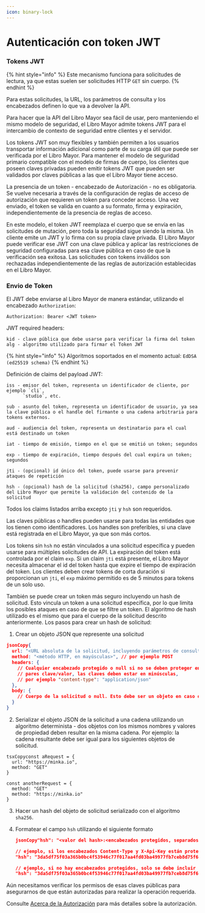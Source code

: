 ```yaml
---
icon: binary-lock
---
```


# Autenticación con token JWT

### Tokens JWT

{% hint style="info" %}
Este mecanismo funciona para solicitudes de lectura, ya que estas suelen ser solicitudes HTTP `GET` sin cuerpo.&#x20;
{% endhint %}

Para estas solicitudes, la URL, los parámetros de consulta y los encabezados definen lo que va a devolver la API.&#x20;

Para hacer que la API del Libro Mayor sea fácil de usar, pero manteniendo el mismo modelo de seguridad, el Libro Mayor admite tokens JWT para el intercambio de contexto de seguridad entre clientes y el servidor.&#x20;

Los tokens JWT son muy flexibles y también permiten a los usuarios transportar información adicional como parte de su carga útil que puede ser verificada por el Libro Mayor. Para mantener el modelo de seguridad primario compatible con el modelo de firmas de cuerpo, los clientes que poseen claves privadas pueden emitir tokens JWT que pueden ser validados por claves públicas a las que el Libro Mayor tiene acceso.

La presencia de un token - encabezado de Autorización - no es obligatoria. Se vuelve necesaria a través de la configuración de reglas de acceso de autorización que requieren un token para conceder acceso. Una vez enviado, el token se valida en cuanto a su formato, firma y expiración, independientemente de la presencia de reglas de acceso.

En este modelo, el token JWT reemplaza el cuerpo que se envía en las solicitudes de mutación, pero toda la seguridad sigue siendo la misma. Un cliente emite un JWT y lo firma con su propia clave privada. El Libro Mayor puede verificar ese JWT con una clave pública y aplicar las restricciones de seguridad configuradas para esa clave pública en caso de que la verificación sea exitosa. Las solicitudes con tokens inválidos son rechazadas independientemente de las reglas de autorización establecidas en el Libro Mayor.

### Envio de Token

El JWT debe enviarse al Libro Mayor de manera estándar, utilizando el encabezado `Authorization`:

```
Authorization: Bearer <JWT token>
```

JWT required headers:

```
kid - clave pública que debe usarse para verificar la firma del token
alg - algoritmo utilizado para firmar el Token JWT
```

{% hint style="info" %}
Algoritmos soportados en el momento actual: `EdDSA (ed25519 schema)`
{% endhint %}

Definición de claims del payload JWT:

```
iss - emisor del token, representa un identificador de cliente, por ejemplo `cli`,
      `studio`, etc.

sub - asunto del token, representa un identificador de usuario, ya sea la clave pública o el handle del firmante o una cadena arbitraria para tokens externos.

aud - audiencia del token, representa un destinatario para el cual está destinado un token

iat - tiempo de emisión, tiempo en el que se emitió un token; segundos

exp - tiempo de expiración, tiempo después del cual expira un token; segundos

jti - (opcional) id único del token, puede usarse para prevenir ataques de repetición

hsh - (opcional) hash de la solicitud (sha256), campo personalizado del Libro Mayor que permite la validación del contenido de la solicitud
```

Todos los claims listados arriba excepto `jti` y `hsh` son requeridos.

&#x20;Las claves públicas o handles pueden usarse para todas las entidades que los tienen como identificadores. Los handles son preferibles, si una clave está registrada en el Libro Mayor, ya que son más cortos.

Los tokens sin `hsh` no están vinculados a una solicitud específica y pueden usarse para múltiples solicitudes de API. La expiración del token está controlada por el claim `exp`. Si un claim `jti` está presente, el Libro Mayor necesita almacenar el id del token hasta que expire el tiempo de expiración del token. Los clientes deben crear tokens de corta duración si proporcionan un `jti`, el `exp` máximo permitido es de 5 minutos para tokens de un solo uso.

También se puede crear un token más seguro incluyendo un hash de solicitud. Esto vincula un token a una solicitud específica, por lo que limita los posibles ataques en caso de que se filtre un token. El algoritmo de hash utilizado es el mismo que para el cuerpo de la solicitud descrito anteriormente. Los pasos para crear un hash de solicitud:

1. Crear un objeto JSON que represente una solicitud

```json
jsonCopy{
  url: "<URL absoluta de la solicitud, incluyendo parámetros de consulta>",
  method: "<método HTTP, en mayúsculas>", // por ejemplo POST
  headers: {
    // Cualquier encabezado protegido o null si no se deben proteger encabezados
    // pares clave/valor, las claves deben estar en minúsculas,
    // por ejemplo "content-type": "application/json"
  },
  body: {
    // Cuerpo de la solicitud o null. Esto debe ser un objeto en caso de JSON.
  }
}
```

2. Serializar el objeto JSON de la solicitud a una cadena utilizando un algoritmo determinista - dos objetos con los mismos nombres y valores de propiedad deben resultar en la misma cadena. Por ejemplo: la cadena resultante debe ser igual para los siguientes objetos de solicitud.

```tsx
tsxCopyconst aRequest = {
  url: "https://minka.io",
  method: "GET" 
}

const anotherRequest = {
  method: "GET"
  method: "https://minka.io" 
}
```

3. Hacer un hash del objeto de solicitud serializado con el algoritmo `sha256`.
4.  Formatear el campo `hsh` utilizando el siguiente formato

    ```json
    jsonCopy"hsh": "<valor del hash>:<encabezados protegidos, separados por comas>"

    // ejemplo, si los encabezados Content-Type y X-Api-Key están protegidos
    "hsh": "3da5df75f03a365b0bc4f53946c77f017aa4fd03ba49977fb7ceb8d75f65cb8f:content-type,x-api-key"

    // ejemplo, si no hay encabezados protegidos, solo se debe incluir el hash
    "hsh": "3da5df75f03a365b0bc4f53946c77f017aa4fd03ba49977fb7ceb8d75f65cb8f"
    ```

Aún necesitamos verificar los permisos de esas claves públicas para asegurarnos de que están autorizadas para realizar la operación requerida.

Consulte [Acerca de la Autorización](../sobre-autorizacion.md) para más detalles sobre la autorización.
